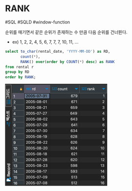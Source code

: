 # RANK

#SQL #SQLD #window-function 

순위를 매기면서 같은 순위가 존재하는 수 만큼 다음 순위를 건너뛴다.

- ex) 1, 2, 2, 4, 5, 6, 7, 7, 7, 10, 11, ...

```SQL
select to_char(rental_date, 'YYYY-MM-DD') as RD,
	   count(*),
	   RANK() over(order by COUNT(*) desc) as RANK
from rental r
group by RD
order by RANK;
```

![](material/RANK.png)
